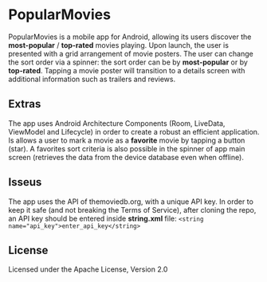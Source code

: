 # PopularMovies
PopularMovies is a mobile app for Android, allowing its users discover the **most-popular** / **top-rated** movies playing.
Upon launch, the user is presented with a grid arrangement of movie posters.
The user can change the sort order via a spinner: the sort order can be by **most-popular** or by **top-rated**.
Tapping a movie poster will transition to a details screen with additional information such as
trailers and reviews.

## Extras
The app uses Android Architecture Components (Room, LiveData, ViewModel and Lifecycle) in order 
to create a robust an efficient application.
Is allows a user to mark a movie as a **favorite** movie by tapping a button (star).
A favorites sort criteria is also possible in the spinner of app main screen (retrieves the data from the device database even when offline).

## Isseus
The app uses the API of themoviedb.org, with a unique API key.
In order to keep it safe (and not breaking the Terms of Service), after cloning the repo, an API key should be entered inside **string.xml** file:
`<string name="api_key">enter_api_key</string>`

## License
Licensed under the Apache License, Version 2.0
